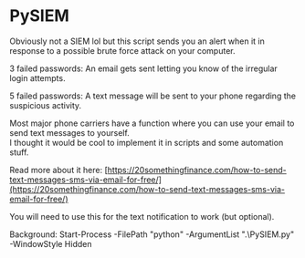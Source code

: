 # PySIEM

Obviously not a SIEM lol but this script sends you an alert when it in response to a possible brute force attack on your computer.

3 failed passwords: An email gets sent letting you know of the irregular login attempts.

5 failed passwords: A text message will be sent to your phone regarding the suspicious activity. 

Most major phone carriers have a function where you can use your email to send text messages to yourself.  
I thought it would be cool to implement it in scripts and some automation stuff.

Read more about it here: [https://20somethingfinance.com/how-to-send-text-messages-sms-via-email-for-free/](https://20somethingfinance.com/how-to-send-text-messages-sms-via-email-for-free/)

You will need to use this for the text notification to work (but optional).

Background:
Start-Process -FilePath "python" -ArgumentList ".\PySIEM.py" -WindowStyle Hidden
